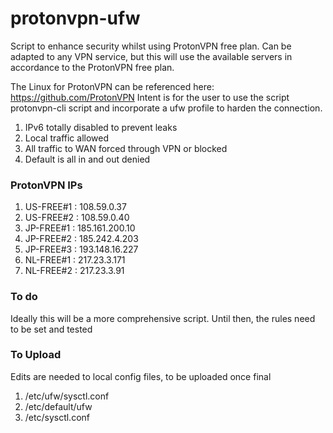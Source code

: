 # protonvpn-ufw

Script to enhance security whilst using ProtonVPN free plan. Can be adapted to any VPN service, but this will use the available servers in accordance to the ProtonVPN free plan.

The Linux for ProtonVPN can be referenced here: https://github.com/ProtonVPN
Intent is for the user to use the script protonvpn-cli script and incorporate a ufw profile to harden the connection.
1. IPv6 totally disabled to prevent leaks
2. Local traffic allowed
3. All traffic to WAN forced through VPN or blocked
4. Default is all in and out denied

### ProtonVPN IPs
1. US-FREE#1 : 108.59.0.37
2. US-FREE#2 : 108.59.0.40
3. JP-FREE#1 : 185.161.200.10
4. JP-FREE#2 : 185.242.4.203
5. JP-FREE#3 : 193.148.16.227
6. NL-FREE#1 : 217.23.3.171
7. NL-FREE#2 : 217.23.3.91

### To do
Ideally this will be a more comprehensive script. Until then, the rules need to be set and tested

### To Upload
Edits are needed to local config files, to be uploaded once final
1. /etc/ufw/sysctl.conf
2. /etc/default/ufw
3. /etc/sysctl.conf
